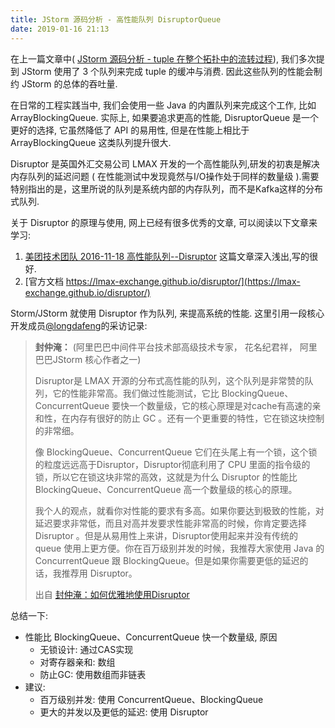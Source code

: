 ```yaml
---
title: JStorm 源码分析 - 高性能队列 DisruptorQueue
date: 2019-01-16 21:13
---
```


在上一篇文章中( [JStorm 源码分析 - tuple 在整个拓扑中的流转过程](lean-jstorm-source-code-01)), 我们多次提到 JStorm 使用了 3 个队列来完成 tuple 的缓冲与消费. 因此这些队列的性能会制约 JStorm 的总体的吞吐量. 


在日常的工程实践当中, 我们会使用一些 Java 的内置队列来完成这个工作, 比如 ArrayBlockingQueue. 实际上, 如果要追求更高的性能, DisruptorQueue 是一个更好的选择, 它虽然降低了 API 的易用性, 但是在性能上相比于 ArrayBlockingQueue 这类队列提升很大.

Disruptor 是英国外汇交易公司 LMAX 开发的一个高性能队列,研发的初衷是解决内存队列的延迟问题 ( 在性能测试中发现竟然与I/O操作处于同样的数量级 ).需要特别指出的是，这里所说的队列是系统内部的内存队列，而不是Kafka这样的分布式队列.

关于 Disruptor 的原理与使用, 网上已经有很多优秀的文章, 可以阅读以下文章来学习:

1. [美团技术团队 2016-11-18 高性能队列--Disruptor](https://tech.meituan.com/disruptor.html)  这篇文章深入浅出,写的很好.
2. [官方文档 https://lmax-exchange.github.io/disruptor/](https://lmax-exchange.github.io/disruptor/)


Storm/JStorm 就使用 Disruptor 作为队列, 来提高系统的性能. 这里引用一段核心开发成员[@longdafeng](https://github.com/longdafeng)的采访记录:

> **封仲淹：**  (阿里巴巴中间件平台技术部高级技术专家， 花名纪君祥， 阿里巴巴JStorm 核心作者之一)
>
> Disruptor是 LMAX 开源的分布式高性能的队列，这个队列是非常赞的队列，它的性能非常高。我们做过性能测试，它比 BlockingQueue、ConcurrentQueue 要快一个数量级，它的核心原理是对cache有高速的亲和性，在内存有很好的防止 GC 。还有一个更重要的特性，它在锁这块控制的非常细。
>
> 像 BlockingQueue、ConcurrentQueue 它们在头尾上有一个锁，这个锁的粒度远远高于Disruptor，Disruptor彻底利用了 CPU 里面的指令级的锁，所以它在锁这块非常的高效，这就是为什么 Disruptor 的性能比 BlockingQueue、ConcurrentQueue 高一个数量级的核心的原理。
>
> 我个人的观点，就看你对性能的要求有多高。如果你要达到极致的性能，对延迟要求非常低，而且对高并发要求性能非常高的时候，你肯定要选择 Disruptor 。但是从易用性上来讲，Disruptor使用起来并没有传统的 queue 使用上更方便。你在百万级别并发的时候，我推荐大家使用 Java 的 ConcurrentQueue 跟 BlockingQueue。但是如果你需要更低的延迟的话，我推荐用 Disruptor。
>
> 出自 [封仲淹：如何优雅地使用Disruptor](http://www.qingpingshan.com/rjbc/qt/106547.html)

总结一下:

- 性能比 BlockingQueue、ConcurrentQueue 快一个数量级, 原因
  - 无锁设计: 通过CAS实现
  - 对寄存器亲和: 数组
  - 防止GC: 使用数组而非链表
- 建议:
  - 百万级别并发: 使用 ConcurrentQueue、BlockingQueue
  - 更大的并发以及更低的延迟: 使用 Disruptor